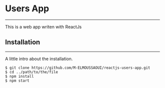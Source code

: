 # Users App
***
This is a web app writen with ReactJs

## Installation
***
A little intro about the installation.
```
$ git clone https://github.com/M-ELMOUSSAOUI/reactjs-users-app.git
$ cd ../path/to/the/file
$ npm install
$ npm start
